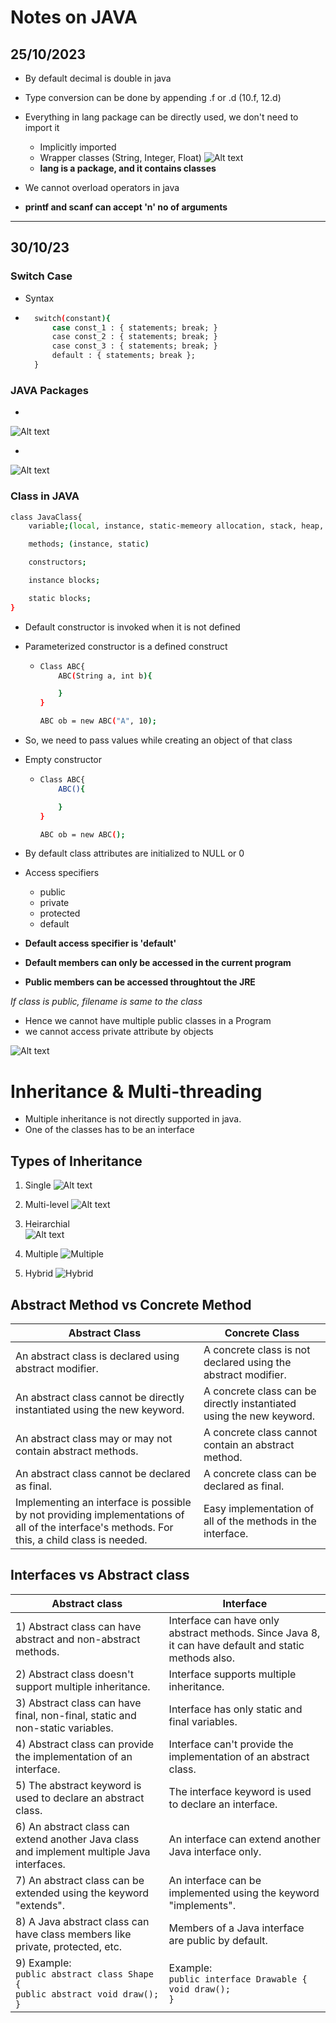 # Notes on JAVA

## 25/10/2023

- By default decimal is double in java
- Type conversion can be done by appending .f or .d (10.f, 12.d)
- Everything in lang package can be directly used, we don't need to import it
  - Implicitly imported
  - Wrapper classes (String, Integer, Float)
    ![Alt text](image.png)
  - <b>lang is a package, and it contains classes </b>

- We cannot overload operators in java
- **printf and scanf can accept 'n' no of arguments**

***

## 30/10/23

### Switch Case

- Syntax

- ```bash
    switch(constant){
        case const_1 : { statements; break; }
        case const_2 : { statements; break; }
        case const_3 : { statements; break; }
        default : { statements; break };
    }
    ```

### JAVA Packages

-

![Alt text](image-2.png)

-

![Alt text](image-1.png)

### Class in JAVA

```bash
class JavaClass{
    variable;(local, instance, static-memeory allocation, stack, heap, metaspace(native-heap)

    methods; (instance, static)

    constructors;

    instance blocks;

    static blocks;
}
```

- Default constructor is invoked when it is not defined
- Parameterized constructor is a defined construct

  - ```bash
    Class ABC{
        ABC(String a, int b){

        }
    }

    ABC ob = new ABC("A", 10);
    ```

- So, we need to pass values while creating an object of that class
- Empty constructor

  - ```bash
    Class ABC{
        ABC(){

        }
    }

    ABC ob = new ABC();
    ```

- By default class attributes are initialized to NULL or 0
- Access specifiers  
  - public  
  - private
  - protected
  - default  

- **Default access specifier is 'default'**
- **Default members can only be accessed in the current program**
- **Public members can be accessed throughtout the JRE**


*If class is public, filename is same to the class*

- Hence we cannot have multiple public classes in a Program
- we cannot access private attribute by objects

![Alt text](image-3.png)

# Inheritance & Multi-threading

- Multiple inheritance is not directly supported in java.
- One of the classes has to be an interface

## Types of Inheritance

1. Single
  ![Alt text](https://media.geeksforgeeks.org/wp-content/uploads/20220728111827/1-660x329.jpg)

2. Multi-level
  ![Alt text](https://media.geeksforgeeks.org/wp-content/uploads/20220728111913/2-660x329.jpg)

3. Heirarchial  
  ![Alt text](https://media.geeksforgeeks.org/wp-content/cdn-uploads/20221025185149/Hierarchical-Inheritance-in-Java.jpg)

4. Multiple
  ![Multiple](https://media.geeksforgeeks.org/wp-content/uploads/20220728112121/3-660x329.jpg)

5. Hybrid
  ![Hybrid](https://media.geeksforgeeks.org/wp-content/uploads/20220728112142/4-660x330.jpg)


## Abstract Method vs Concrete Method

| **Abstract Class** | **Concrete Class** |
| ------------------ | ------------------ |
| An abstract class is declared using abstract modifier. | A concrete class is not declared using the abstract modifier. |
| An abstract class cannot be directly instantiated using the new keyword. | A concrete class can be directly instantiated using the new keyword. |
| An abstract class may or may not contain abstract methods. | A concrete class cannot contain an abstract method. |
| An abstract class cannot be declared as final. | A concrete class can be declared as final. |
| Implementing an interface is possible by not providing implementations of all of the interface's methods. For this, a child class is needed. | Easy implementation of all of the methods in the interface. |


## Interfaces vs Abstract class

| **Abstract class** | **Interface** |
|---|---|
| 1) Abstract class can have abstract and non-abstract methods. | Interface can have only abstract methods. Since Java 8, it can have default and static methods also. |
| 2) Abstract class doesn't support multiple inheritance. | Interface supports multiple inheritance. |
| 3) Abstract class can have final, non-final, static and non-static variables. | Interface has only static and final variables. |
| 4) Abstract class can provide the implementation of an interface. | Interface can't provide the implementation of an abstract class. |
| 5) The abstract keyword is used to declare an abstract class. | The interface keyword is used to declare an interface. |
| 6) An abstract class can extend another Java class and implement multiple Java interfaces. | An interface can extend another Java interface only. |
| 7) An abstract class can be extended using the keyword "extends". | An interface can be implemented using the keyword "implements". |
| 8) A Java abstract class can have class members like private, protected, etc. | Members of a Java interface are public by default. |
| 9) Example: <br> `public abstract class Shape {` <br> `public abstract void draw();` <br> `}` | Example: <br> `public interface Drawable {` <br> `void draw();` <br> `}` |

